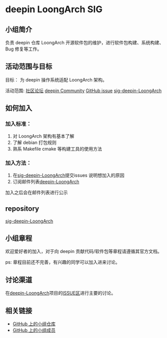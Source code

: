 # deepin LoongArch SIG

## 小组简介

负责 deepin 仓库 LoongArch 开源软件包的维护，进行软件包构建、系统构建、Bug 修复等工作。

## 活动范围与目标

目标： 为 deepin 操作系统适配 LoongArch 架构。

活动范围: 
[社区论坛](https://bbs.deepin.org/)
[deepin Community](https://github.com/deepin-community/) 
[GitHub issue](https://github.com/linuxdeepin/developer-center/issues)
[sig-deepin-LoongArch](https://github.com/deepin-community/sig-deepin-LoongArch)  

## 如何加入

### 加入标准： 

1. 对 LoongArch 架构有基本了解
2. 了解 debian 打包规则
3. 熟系 Makefile cmake 等构建工具的使用方法

### 加入方法：

1. 在[sig-deepin-LoongArch](https://github.com/deepin-community/sig-deepin-LoongArch/issues)提交issues 说明想加入的原因
2. 订阅邮件列表[deepin-LoongArch](https://www.freelists.org/list/deepin-loongarch) 

加入之后会在邮件列表进行公示

## repository

[sig-deepin-LoongArch](https://github.com/deepin-community/sig-deepin-LoongArch) 

## 小组章程

欢迎爱好者的加入，对于向 deepin 贡献代码/软件包等章程请遵循其官方文档。

ps: 章程目前还不完善，有兴趣的同学可以加入进来讨论。


## 讨论渠道

在[deepin-LoongArch](https://github.com/deepin-community/sig-deepin-LoongArch)项目的[ISSUE区](https://github.com/deepin-community/sig-deepin-LoongArch/issues)进行主要的讨论。

## 相关链接

- [GitHub 上的小组仓库](https://github.com/deepin-community/sig-deepin-LoongArch)
- [GitHub 上的小组成员](https://github.com/deepin-community/SIG/blob/master/sig/deepin-LoongArch/MEMBERS.md)
